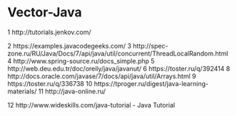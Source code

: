 # Vector-Java
<p>1  http://tutorials.jenkov.com/ </p>
2  https://examples.javacodegeeks.com/
3  http://spec-zone.ru/RU/Java/Docs/7/api/java/util/concurrent/ThreadLocalRandom.html
4  http://www.spring-source.ru/docs_simple.php
5  http://web.deu.edu.tr/doc/oreily/java/javanut/
6  https://toster.ru/q/392414
8  http://docs.oracle.com/javase/7/docs/api/java/util/Arrays.html
9  https://toster.ru/q/336738
10 https://tproger.ru/digest/java-learning-materials/
11 http://java-online.ru/
<p>12 http://www.wideskills.com/java-tutorial   - <bold>Java Tutorial</bold></p>
